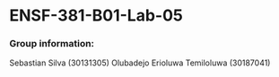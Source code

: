 # ENSF-381-B01-Lab-05
### Group information:
Sebastian Silva (30131305)
Olubadejo Erioluwa Temiloluwa (30187041)
